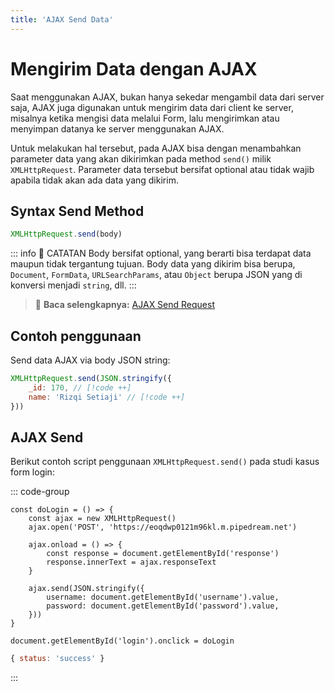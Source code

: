 ```yaml
---
title: 'AJAX Send Data'
---
```


# Mengirim Data dengan AJAX

Saat menggunakan AJAX, bukan hanya sekedar mengambil data dari server saja, AJAX juga digunakan untuk mengirim data dari client ke server, misalnya ketika mengisi data melalui Form, lalu mengirimkan atau menyimpan datanya ke server menggunakan AJAX.

Untuk melakukan hal tersebut, pada AJAX bisa dengan menambahkan parameter data yang akan dikirimkan pada method `send()` milik `XMLHttpRequest`. Parameter data tersebut bersifat optional atau tidak wajib apabila tidak akan ada data yang dikirim.

## Syntax Send Method

```js
XMLHttpRequest.send(body)
```

::: info :memo: CATATAN 
Body bersifat optional, yang berarti bisa terdapat data maupun tidak tergantung tujuan. Body data yang dikirim bisa berupa, `Document`, `FormData`, `URLSearchParams`, atau `Object` berupa JSON yang di konversi menjadi `string`, dll.
:::

> :memo: **Baca selengkapnya:** [AJAX Send Request](https://developer.mozilla.org/en-US/docs/Web/API/XMLHttpRequest/send)

## Contoh penggunaan

Send data AJAX via body JSON string:

```js
XMLHttpRequest.send(JSON.stringify({
	_id: 170, // [!code ++]
	name: 'Rizqi Setiaji' // [!code ++]
}))  
```

## AJAX Send

Berikut contoh script penggunaan `XMLHttpRequest.send()` pada studi kasus form login:

::: code-group
```js{10-13} [Code]
const doLogin = () => {
	const ajax = new XMLHttpRequest()
	ajax.open('POST', 'https://eoqdwp0121m96kl.m.pipedream.net')

	ajax.onload = () => {
		const response = document.getElementById('response')
		response.innerText = ajax.responseText
	}

	ajax.send(JSON.stringify({
		username: document.getElementById('username').value,
		password: document.getElementById('password').value,
	}))
}

document.getElementById('login').onclick = doLogin
```

```js [Response]
{ status: 'success' }
```
:::